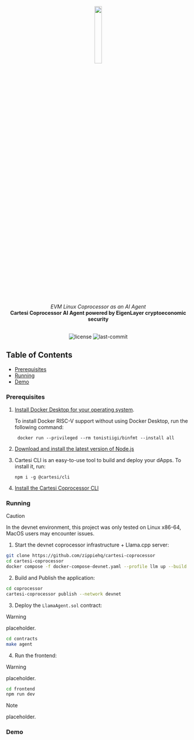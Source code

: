 <br>
<p align="center">
    <img src="https://github.com/Mugen-Builders/.github/assets/153661799/7ed08d4c-89f4-4bde-a635-0b332affbd5d" align="center" width="20%">
</p>
<br>
<div align="center">
    <i>EVM Linux Coprocessor as an AI Agent</i>
</div>
<div align="center">
<b>Cartesi Coprocessor AI Agent powered by EigenLayer cryptoeconomic security</b>
</div>
<br>
<p align="center">
	<img src="https://img.shields.io/github/license/henriquemarlon/coprocessor-llama-agent?style=default&logo=opensourceinitiative&logoColor=white&color=79F7FA" alt="license">
	<img src="https://img.shields.io/github/last-commit/henriquemarlon/coprocessor-llama-agent?style=default&logo=git&logoColor=white&color=868380" alt="last-commit">
</p>

##  Table of Contents

- [Prerequisites](#prerequisites)
- [Running](#running)
- [Demo](#demo)

###  Prerequisites

1. [Install Docker Desktop for your operating system](https://www.docker.com/products/docker-desktop/).

    To install Docker RISC-V support without using Docker Desktop, run the following command:
    
   ```shell
    docker run --privileged --rm tonistiigi/binfmt --install all
   ```

2. [Download and install the latest version of Node.js](https://nodejs.org/en/download)

3. Cartesi CLI is an easy-to-use tool to build and deploy your dApps. To install it, run:

   ```shell
   npm i -g @cartesi/cli
   ```

4. [Install the Cartesi Coprocessor CLI](https://docs.mugen.builders/cartesi-co-processor-tutorial/installation)

###  Running

> [!CAUTION]
> In the devnet environment, this project was only tested on Linux x86-64, MacOS users may encounter issues.

1. Start the devnet coprocessor infrastructure + Llama.cpp server:

```bash
git clone https://github.com/zippiehq/cartesi-coprocessor
cd cartesi-coprocessor
docker compose -f docker-compose-devnet.yaml --profile llm up --build
```

2. Build and Publish the application:

```sh
cd coprocessor
cartesi-coprocessor publish --network devnet
```

3. Deploy the `LlamaAgent.sol` contract:

> [!WARNING]
> placeholder.
   
```sh
cd contracts
make agent
```

4. Run the frontend:

> [!WARNING]
> placeholder.

```sh
cd frontend
npm run dev
```

> [!NOTE]
> placeholder.

### Demo
